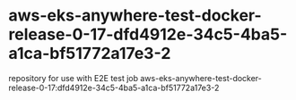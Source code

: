 # aws-eks-anywhere-test-docker-release-0-17-dfd4912e-34c5-4ba5-a1ca-bf51772a17e3-2
repository for use with E2E test job aws-eks-anywhere-test-docker-release-0-17:dfd4912e-34c5-4ba5-a1ca-bf51772a17e3-2

